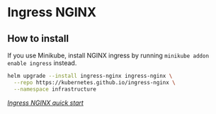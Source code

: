 # Ingress NGINX

## How to install

If you use Minikube, install NGINX ingress by running `minikube addon enable ingress` instead.

```bash
helm upgrade --install ingress-nginx ingress-nginx \
  --repo https://kubernetes.github.io/ingress-nginx \
  --namespace infrastructure
```
*[Ingress NGINX quick start](https://kubernetes.github.io/ingress-nginx/deploy/#quick-start)*